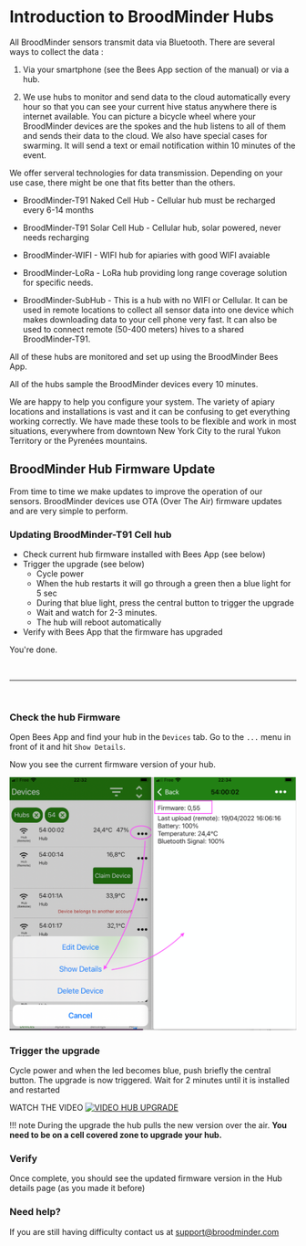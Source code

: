 # Introduction to BroodMinder Hubs

All BroodMinder sensors transmit data via Bluetooth. There are several ways to collect the data :

1. Via your smartphone (see the Bees App section of the manual) or via a hub.

2. We use hubs to monitor and send data to the cloud automatically every hour so that you can see your current hive status anywhere there is internet available. You can picture a bicycle wheel where your BroodMinder devices are the spokes and the hub listens to all of them and sends their data to the cloud.
We also have special cases for swarming. It will send a text or email notification within 10 minutes of the event.

We offer serveral technologies for data transmission. Depending on your use case, there might be one that fits better than the others.

- BroodMinder-T91 Naked Cell Hub - Cellular hub must be recharged every 6-14 months
- BroodMinder-T91 Solar Cell Hub - Cellular hub, solar powered, never needs recharging
- BroodMinder-WIFI - WIFI hub for apiaries with good WIFI avaiable
- BroodMinder-LoRa - LoRa hub providing long range coverage solution for specific needs.

- BroodMinder-SubHub - This is a hub with no WIFI or Cellular. It can be used in remote locations to collect all sensor data into one device which makes downloading data to your cell phone very fast. It can also be used to connect remote (50-400 meters) hives to a shared BroodMinder-T91.

All of these hubs are monitored and set up using the BroodMinder Bees App. 

All of the hubs sample the BroodMinder devices every 10 minutes.

We are happy to help you configure your system. The variety of apiary locations and installations is vast and it can be confusing to get everything working correctly. We have made these tools to be flexible and work in most situations, everywhere from downtown New York City to the rural Yukon Territory or the Pyrenées mountains.



## BroodMinder Hub Firmware Update

From time to time we make updates to improve the operation of our sensors. BroodMinder devices use OTA (Over The Air) firmware updates and are very simple to perform. 

### Updating BroodMinder-T91 Cell hub

- Check current hub firmware installed with Bees App (see below)
- Trigger the upgrade (see below)
    - Cycle power
    - When the hub restarts it will go through a green then a blue light for 5 sec
    - During that blue light, press the central button to trigger the upgrade
    - Wait and watch for 2-3 minutes. 
    - The hub will reboot automatically
- Verify with Bees App that the firmware has upgraded

You're done. 

<br>
<hr> 
<br>

### Check the hub Firmware 

Open Bees App and find your hub in the `Devices` tab. Go to the `...` menu in front of it and hit `Show Details`.

Now you see the current firmware version of your hub.


![Bees App](../assets/81_hub_updating.assets/beesApp_fw.png)




### Trigger the upgrade

Cycle power and when the led becomes blue, push briefly the central button.
The upgrade is now triggered.
Wait for 2 minutes until it is installed and restarted

WATCH THE VIDEO
[![VIDEO HUB UPGRADE](https://img.youtube.com/vi/8XdTnytzfH8/0.jpg)](https://youtu.be/8XdTnytzfH8)


!!! note
    During the upgrade the hub pulls the new version over the air. **You need to be on a cell covered zone to upgrade your hub.**


### Verify

Once complete, you should see the updated firmware version in the Hub details page (as you made it before)



### Need help?

If you are still having difficulty contact us at [support@broodminder.com](mailto:support@broodminder.com)


